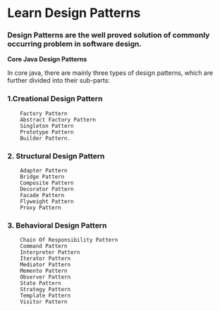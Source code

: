 # Learn Design Patterns




### **Design Patterns are the well proved solution of commonly occurring problem in software design.**


**Core Java Design Patterns**

In core java, there are mainly three types of design patterns, which are further divided into their sub-parts:

### 1.Creational Design Pattern
        Factory Pattern
        Abstract Factory Pattern
        Singleton Pattern
        Prototype Pattern
        Builder Pattern.

### **2. Structural Design Pattern**

        Adapter Pattern
        Bridge Pattern
        Composite Pattern
        Decorator Pattern
        Facade Pattern
        Flyweight Pattern
        Proxy Pattern

### **3. Behavioral Design Pattern**

        Chain Of Responsibility Pattern
        Command Pattern
        Interpreter Pattern
        Iterator Pattern
        Mediator Pattern
        Memento Pattern
        Observer Pattern
        State Pattern
        Strategy Pattern
        Template Pattern
        Visitor Pattern